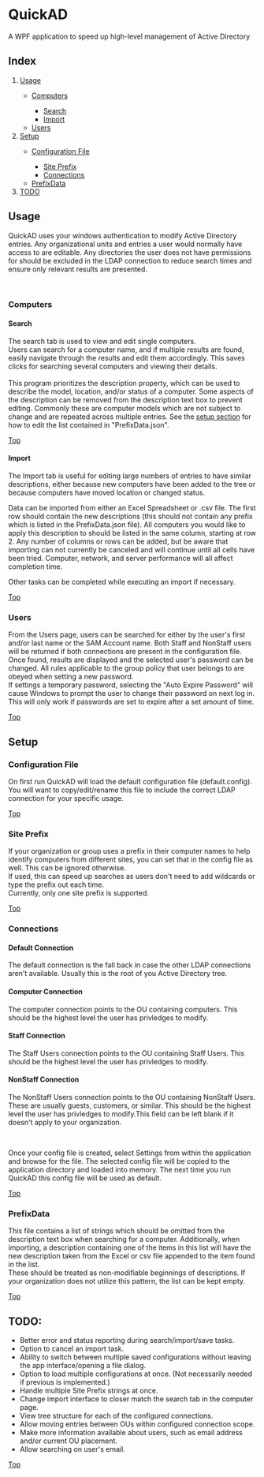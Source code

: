 <h1>QuickAD</h1>
<p>A WPF application to speed up high-level management of Active Directory</p>
<h2 id="Top">Index</h2>
<ol>
	<li><a href="#Usage">Usage</a></li>
		<ul>
			<li><a href="#Computers">Computers</a></li>
				<ul>
					<li><a href="#Search">Search</a></li>
					<li><a href="#Import">Import</a></li>
				</ul>
			<li><a href="#Users">Users</a></li>
		</ul>
	<li><a href="#Setup">Setup</a></li>
		<ul>
			<li><a href="#Configuration File">Configuration File</a></li>
				<ul>
					<li><a href="#Site Prefix">Site Prefix</a></li>
					<li><a href="#Connections">Connections</a></li>
				</ul>
			<li><a href="#PrefixData">PrefixData</a></li>
		</ul>
	<li><a href="#todo">TODO</a></li>
</ol>
<h2 id="Usage">Usage</h2>
<div>
	<p>QuickAD uses your windows authentication to modify Active Directory entries. Any organizational units and entries a user would normally have access to are editable. Any directories the user does not have permissions for should be excluded in the LDAP connection to reduce search times and ensure only relevant results are presented.</p>
	<br>
	<h3 id="Computers">Computers</h3>
	<h4 id="Search">Search</h4>
	<div>
		<p>The search tab is used to view and edit single computers.<br>Users can search for a computer name, and if multiple results are found, easily navigate through the results and edit them accordingly. This saves clicks for searching several computers and viewing their details.<br><br>This program prioritizes the description property, which can be used to describe the model, location, and/or status of a computer. Some aspects of the description can be removed from the description text box to prevent editing. Commonly these are computer models which are not subject to change and are repeated across multiple entries. See the <a href="#PrefixData.json">setup section</a> for how to edit the list contained in "PrefixData.json".</p>
		<a href="#Top">Top</a>
	</div>
	<h4 id="Import">Import</h4>
	<div>
		<p>The Import tab is useful for editing large numbers of entries to have similar descriptions, either because new computers have been added to the tree or because computers have moved location or changed status.</p>
		<p>Data can be imported from either an Excel Spreadsheet or .csv file. The first row should contain the new descriptions (this should not contain any prefix which is listed in the PrefixData.json file). All computers you would like to apply this description to should be listed in the same column, starting at row 2. Any number of columns or rows can be added, but be aware that importing can not currently be canceled and will continue until all cells have been tried. Computer, network, and server performance will all affect completion time.</p>
		<p>Other tasks can be completed while executing an import if necessary.</p>
		<a href="#Top">Top</a>
	</div>
	<h3 id="Users">Users</h3>
	<p>From the Users page, users can be searched for either by the user's first and/or last name or the SAM Account name. Both Staff and NonStaff users will be returned if both connections are present in the configuration file. Once found, results are displayed and the selected user's password can be changed. All rules applicable to the group policy that user belongs to are obeyed when setting a new password.<br>If settings a temporary password, selecting the "Auto Expire Password" will cause Windows to prompt the user to change their password on next log in. This will only work if passwords are set to expire after a set amount of time.</p>
	<a href="#Top">Top</a>
</div>
<h2 id="Setup">Setup</h2>
<div>
	<h3 id="Configuration File">Configuration File</h3>
	<p>On first run QuickAD will load the default configuration file (default.config). You will want to copy/edit/rename this file to include the correct LDAP connection for your specific usage. </p>
	<a href="#Top">Top</a>
	<h3 id="Site Prefix">Site Prefix</h3>
	<p>If your organization or group uses a prefix in their computer names to help identify computers from different sites, you can set that in the config file as well. This can be ignored otherwise.<br>If used, this can speed up searches as users don't need to add wildcards or type the prefix out each time.<br>Currently, only one site prefix is supported.</p>
	<a href="#Top">Top</a>
	<h3 id="Connections">Connections</h3>
	<h4>Default Connection</h4>
	<p>The default connection is the fall back in case the other LDAP connections aren't available. Usually this is the root of you Active Directory tree.</p>
	<h4>Computer Connection</h4>
	<p>The computer connection points to the OU containing computers. This should be the highest level the user has privledges to modify.</p>
	<h4>Staff Connection</h4>
	<p>The Staff Users connection points to the OU containing Staff Users. This should be the highest level the user has privledges to modify.</p>
	<h4>NonStaff Connection</h4>
	<p>The NonStaff Users connection points to the OU containing NonStaff Users. These are usually guests, customers, or similar. This should be the highest level the user has privledges to modify.This field can be left blank if it doesn't apply to your organization.</p>
	<br>
	<p>Once your config file is created, select Settings from within the application and browse for the file. The selected config file will be copied to the application directory and loaded into memory. The next time you run QuickAD this config file will be used as default.</p>
	<a href="#Top">Top</a>
	<h3 id="PrefixData.json">PrefixData</h3>
	<p>This file contains a list of strings which should be omitted from the description text box when searching for a computer. Additionally, when importing, a description containing one of the items in this list will have the new description taken from the Excel or csv file appended to the item found in the list.<br>These should be treated as non-modifiable beginnings of descriptions. If your organization does not utilize this pattern, the list can be kept empty.</p>
	<a href="#Top">Top</a>
</div>
<h2 id="todo">TODO:</h2>
<ul>
	<li>Better error and status reporting during search/import/save tasks.</li>
	<li>Option to cancel an import task.</li>
	<li>Ability to switch between multiple saved configurations without leaving the app interface/opening a file dialog.</li>
	<li>Option to load multiple configurations at once. (Not necessarily needed if previous is implemented.)</li>
	<li>Handle multiple Site Prefix strings at once.</li>
	<li>Change import interface to closer match the search tab in the computer page.</li>
	<li>View tree structure for each of the configured connections.</li>
	<li>Allow moving entries between OUs within configured connection scope.</li>
	<li>Make more information available about users, such as email address and/or current OU placement.</li>
	<li>Allow searching on user's email.</li>
</ul>
<a href="#Top">Top</a>
